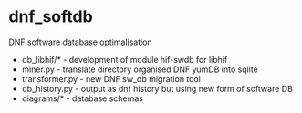 # dnf_softdb
DNF software database optimalisation

* db_libhif/* - development of module hif-swdb for libhif
* miner.py - translate directory organised DNF yumDB into sqlite
* transformer.py - new DNF sw_db migration tool
* db_history.py - output as dnf history but using new form of software DB
* diagrams/* - database schemas
